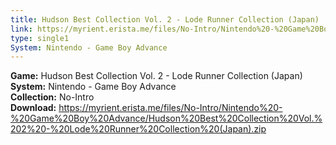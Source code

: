 ```yaml
---
title: Hudson Best Collection Vol. 2 - Lode Runner Collection (Japan)
link: https://myrient.erista.me/files/No-Intro/Nintendo%20-%20Game%20Boy%20Advance/Hudson%20Best%20Collection%20Vol.%202%20-%20Lode%20Runner%20Collection%20(Japan).zip
type: single1
System: Nintendo - Game Boy Advance
---
```

<b>Game:</b> Hudson Best Collection Vol. 2 - Lode Runner Collection (Japan)<br>
<b>System:</b> Nintendo - Game Boy Advance<br>
<b>Collection:</b> No-Intro<br>
<b>Download:</b> https://myrient.erista.me/files/No-Intro/Nintendo%20-%20Game%20Boy%20Advance/Hudson%20Best%20Collection%20Vol.%202%20-%20Lode%20Runner%20Collection%20(Japan).zip